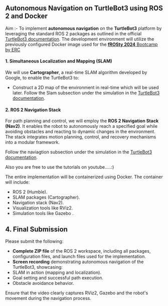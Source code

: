 ## Autonomous Navigation on TurtleBot3 using ROS 2 and Docker

Aim :- To implement **autonomous navigation** on the **TurtleBot3** platform by leveraging the standard ROS 2 packages as outlined in the official [TurtleBot3 documentation](https://emanual.robotis.com/docs/en/platform/turtlebot3/overview/). The development environment will utilize the previously configured Docker image used for the [**fROSty 2024** Bootcamp by ERC](https://github.com/erciitb/fROSty-winter-2024)


#### 1. Simultaneous Localization and Mapping (SLAM)
We will use **Cartographer**, a real-time SLAM algorithm developed by Google, to enable the TurtleBot3 to:

- Construct a 2D map of the environment in real-time which will be used later.
Follow the Slam subsection under the simulation in the [TurtleBot3 documentation](https://emanual.robotis.com/docs/en/platform/turtlebot3/overview/).

#### 2. ROS 2 Navigation Stack
For path planning and control, we will employ the **ROS 2 Navigation Stack (Nav2)**. It enables the robot to autonomously reach a specified goal while avoiding obstacles and reacting to dynamic changes in the environment. The stack integrates motion planning, control, and recovery mechanisms into a modular framework.

Follow the naviagtion subsection under the simulation in the [TurtleBot3 documentation](https://emanual.robotis.com/docs/en/platform/turtlebot3/overview/). 

Also you are free to use the tutorials on youtube.....:)


The entire implementation will be containerized using Docker. The container will include:

- ROS 2 (Humble).
- SLAM packages (Cartographer).
- Navigation stack (Nav2).
- Visualization tools like RViz2.
- Simulation tools like Gazebo .

## 4. Final Submission

Please submit the following:

- **Complete ZIP file** of the ROS 2 workspace, including all packages, configuration files, and launch files used for the implementation.
-  **Screen recording** demonstrating autonomous navigation of the TurtleBot3, showcasing:
  - SLAM in action (mapping and localization).
  - Goal setting and successful path execution.
  - Obstacle avoidance behavior.

Ensure that the video clearly captures RViz2, Gazebo and the robot's movement during the navigation process.


